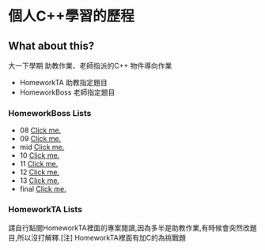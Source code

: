  
# 個人C++學習的歷程
## What about this?

大一下學期 助教作業、老師指派的C++ 物件導向作業
* HomeworkTA 助教指定題目
* HomeworkBoss 老師指定題目

### HomeworkBoss  Lists
* 08
 [Click me.](https://github.com/unromanticman/C-plusplus-homework/blob/master/HomeworkBoss/8/HW08ReadMe.pdf)
* 09
[Click me.](https://github.com/unromanticman/C-plusplus-homework/blob/master/HomeworkBoss/9/HW09ReadMe.pdf)
* mid
[Click me.](https://github.com/unromanticman/C-plusplus-homework/blob/master/HomeworkBoss/mid/MidExamReadMe.pdf)
* 10
[Click me.](https://github.com/unromanticman/C-plusplus-homework/blob/master/HomeworkBoss/10/HW10ReadMe.pdf)
* 11
[Click me.](https://github.com/unromanticman/C-plusplus-homework/blob/master/HomeworkBoss/11/HW11ReadMe.pdf)
* 12
[Click me.](https://github.com/unromanticman/C-plusplus-homework/blob/master/HomeworkBoss/12/HW12ReadMe.pdf)
* 13
[Click me.](https://github.com/unromanticman/C-plusplus-homework/blob/master/HomeworkBoss/13/HW13ReadMe.pdf)
* final
[Click me.](https://github.com/unromanticman/C-plusplus-homework/blob/master/HomeworkBoss/final/FinalExamReadMe.pdf)

### HomeworkTA  Lists

請自行點閱HomeworkTA裡面的專案閱讀,因為多半是助教作業,有時候會突然改題目,所以沒打解釋.[注] HomeworkTA裡面有加C的為挑戰題



